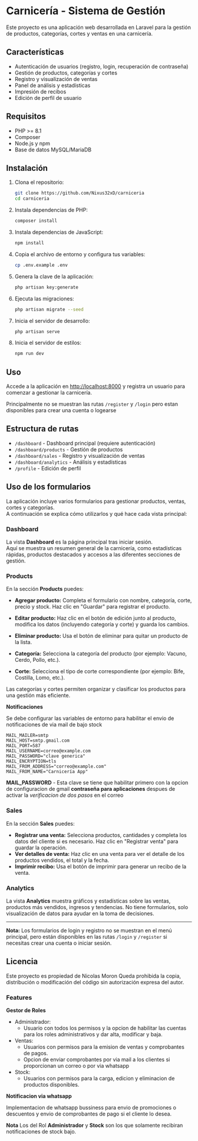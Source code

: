 # Carnicería - Sistema de Gestión

Este proyecto es una aplicación web desarrollada en Laravel para la gestión de productos, categorías, cortes y ventas en una carnicería.

## Características

-   Autenticación de usuarios (registro, login, recuperación de contraseña)
-   Gestión de productos, categorías y cortes
-   Registro y visualización de ventas
-   Panel de análisis y estadísticas
-   Impresión de recibos
-   Edición de perfil de usuario

## Requisitos

-   PHP >= 8.1
-   Composer
-   Node.js y npm
-   Base de datos MySQL/MariaDB

## Instalación

1. Clona el repositorio:

    ```bash
    git clone https://github.com/Nixus32xD/carniceria
    cd carniceria
    ```

2. Instala dependencias de PHP:

    ```bash
    composer install
    ```

3. Instala dependencias de JavaScript:

    ```bash
    npm install
    ```

4. Copia el archivo de entorno y configura tus variables:

    ```bash
    cp .env.example .env
    ```

5. Genera la clave de la aplicación:

    ```bash
    php artisan key:generate
    ```

6. Ejecuta las migraciones:

    ```bash
    php artisan migrate --seed
    ```

7. Inicia el servidor de desarrollo:
    ```bash
    php artisan serve
    ```
8. Inicia el servidor de estilos:
    ```bash
    npm run dev
    ```

## Uso

Accede a la aplicación en [http://localhost:8000](http://localhost:8000) y registra un usuario para comenzar a gestionar la carnicería.

Principalmente no se muestran las rutas `/register` y `/login` pero estan disponibles para crear una cuenta o logearse

## Estructura de rutas

-   `/dashboard` - Dashboard principal (requiere autenticación)
-   `/dashboard/products` - Gestión de productos
-   `/dashboard/sales` - Registro y visualización de ventas
-   `/dashboard/analytics` - Análisis y estadísticas
-   `/profile` - Edición de perfil

## Uso de los formularios

La aplicación incluye varios formularios para gestionar productos, ventas, cortes y categorías.  
A continuación se explica cómo utilizarlos y qué hace cada vista principal:

### Dashboard

La vista **Dashboard** es la página principal tras iniciar sesión.  
Aquí se muestra un resumen general de la carnicería, como estadísticas rápidas, productos destacados y accesos a las diferentes secciones de gestión.

### Products

En la sección **Products** puedes:

-   **Agregar producto:** Completa el formulario con nombre, categoría, corte, precio y stock. Haz clic en "Guardar" para registrar el producto.
-   **Editar producto:** Haz clic en el botón de edición junto al producto, modifica los datos (incluyendo categoría y corte) y guarda los cambios.
-   **Eliminar producto:** Usa el botón de eliminar para quitar un producto de la lista.

-   **Categoría:** Selecciona la categoría del producto (por ejemplo: Vacuno, Cerdo, Pollo, etc.).
-   **Corte:** Selecciona el tipo de corte correspondiente (por ejemplo: Bife, Costilla, Lomo, etc.).

Las categorías y cortes permiten organizar y clasificar los productos para una gestión más eficiente.

**Notificaciones**

Se debe configurar las variables de entorno para habilitar el envio de notificaciones de via mail de bajo stock

    
    MAIL_MAILER=smtp
    MAIL_HOST=smtp.gmail.com
    MAIL_PORT=587
    MAIL_USERNAME=correo@example.com
    MAIL_PASSWORD="clave generica"
    MAIL_ENCRYPTION=tls
    MAIL_FROM_ADDRESS="correo@example.com"
    MAIL_FROM_NAME="Carnicería App"
    


**MAIL_PASSWORD** - Esta clave se tiene que habilitar primero con la opcion de configuracion de gmail **contraseña para aplicaciones** despues de activar la *verificacion de dos pasos* en el correo


### Sales

En la sección **Sales** puedes:

-   **Registrar una venta:** Selecciona productos, cantidades y completa los datos del cliente si es necesario. Haz clic en "Registrar venta" para guardar la operación.
-   **Ver detalles de venta:** Haz clic en una venta para ver el detalle de los productos vendidos, el total y la fecha.
-   **Imprimir recibo:** Usa el botón de imprimir para generar un recibo de la venta.

### Analytics

La vista **Analytics** muestra gráficos y estadísticas sobre las ventas, productos más vendidos, ingresos y tendencias.
No tiene formularios, solo visualización de datos para ayudar en la toma de decisiones.

---

**Nota:**
Los formularios de login y registro no se muestran en el menú principal, pero están disponibles en las rutas `/login` y `/register` si necesitas crear una cuenta o iniciar sesión.

## Licencia

Este proyecto es propiedad de Nicolas Moron
Queda prohibida la copia, distribución o modificación del código sin autorización expresa del autor.


### Features

**Gestor de Roles**
- Administrador:
    - Usuario con todos los permisos y la opcion de habilitar las cuentas para los roles administrativos y dar alta, modificar y baja.
- Ventas:
    - Usuarios con permisos para la emision de ventas y comprobantes de pagos.
    - Opcion de enviar comprobantes por via mail a los clientes si proporcionan un correo o por via whatsapp
- Stock:
    - Usuarios con permisos para la carga, edicion y eliminacion de productos disponibles.

**Notificacion via whatsapp**

Implementacion de whatsapp bussiness para envio de promociones o descuentos y envio de comprobantes de pago si el cliente lo desea.

**Nota**
Los del Rol **Administrador** y **Stock** son los que solamente recibiran notificaciones de stock bajo.



````
